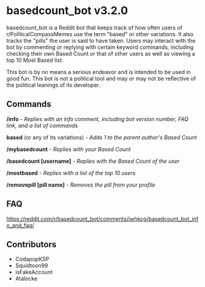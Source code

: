 # basedcount_bot v3.2.0
basedcount_bot is a Reddit bot that keeps track of how often users of r/PoliticalCompassMemes use the term "based" or other variations. It also tracks the "pills" the user is said to have taken.
Users may interact with the bot by commenting or replying with certain keyword commands, including checking their own Based Count or that of other users as well as viewing a top 10 Most Based list.

This bot is by no means a serious endeavor and is intended to be used in good fun. This bot is not a political tool and may or may not be reflective of the political leanings of its developer.

## Commands

**/info** - *Replies with an info comment, including bot version number, FAQ link, and a list of commands*

**based** (or any of its variations) - *Adds 1 to the parent author's Based Count*

**/mybasedcount** - *Replies with your Based Count*

**/basedcount [username]** - *Replies with the Based Count of the user*

**/mostbased** - *Replies with a list of the top 10 users*

**/removepill [pill name]** - *Removes the pill from your profile*

## FAQ

https://reddit.com/r/basedcount_bot/comments/iwhkcg/basedcount_bot_info_and_faq/

## Contributors

- CodapopKSP
- Squidtoon99
- isFakeAccount
- Atalocke
